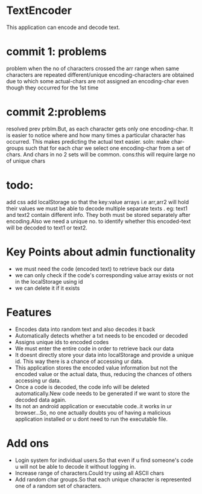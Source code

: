# TextEncoder
This application can encode and decode text.
# commit 1: problems
problem when the no of characters crossed the arr range
when same characters are repeated different/unique encoding-characters are obtained
due to which some actual-chars are not assigned an encoding-char even though they occurred for the 1st time
# commit 2:problems
resolved prev prblm.But, as each character gets only one encoding-char.
It is easier to notice where and how many times a particular character has occurred.
This makes predicting the actual text easier.
soln: make char-groups such that for each char we select one encoding-char from a set
of chars. And chars in no 2 sets will be common.
cons:this will require large no of unique chars
# todo:
add css
add localStorage so that the key:value arrays i.e arr,arr2 will hold their values
we must be able to decode multiple separate texts .
eg: text1 and text2 contain different info. They both must be stored separately after encoding.Also we need a unique no. to identify whether this encoded-text will be decoded to text1 or text2. 
# Key Points about admin functionality
 - we must need the code (encoded text) to retrieve back our data
 - we can only check if the code's corresponding value array exists or not in the         localStorage using id
 - we can delete it if it exists
# Features
 -  Encodes data into random text and also decodes it back
 -  Automatically detects whether a txt needs to be encoded or decoded
 -  Assigns unique ids to encoded codes
 -  We must enter the entire code in order to retrieve back our data
 -  It doesnt directly store your data into localStorage and provide a unique id.
    This way there is a chance of accessing ur data.
 -  This application stores the encoded value information but not the encoded value or the actual data, thus, reducing the chances of others accessing ur data.
 -  Once a code is decoded, the code info will be deleted automatically.New code needs to be generated if we want to store the decoded data again.
 -  Its not an android application or executable code..it works in ur browser...So, no one actually doubts you of having a malicious application installed or u dont need to run the executable file.
 # Add ons
 -  Login system for individual users.So that even if u find someone's code u will not be able to decode it without logging in.
 -  Increase range of characters.Could try using all ASCII chars
 -  Add random char groups.So that each unique character is represented one of a random set of characters.   